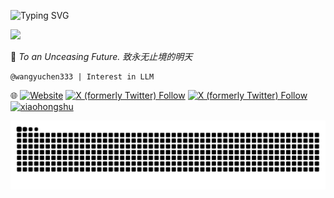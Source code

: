 ![Typing SVG](https://readme-typing-svg.demolab.com/?lines=𝓨𝓾𝓬𝓱𝓮𝓷+𝓦𝓪𝓷𝓰;03+03+2003)

![](https://komarev.com/ghpvc/?username=wangyuchen333)

🌌 *To an Unceasing Future. 致永无止境的明天*

```plaintext
@wangyuchen333 | Interest in LLM
```
🌐 
[![Website](https://img.shields.io/badge/website-wangyuchen333.github.io-blue)](https://wangyuchen333.github.io/)
[![X (formerly Twitter) Follow](https://img.shields.io/twitter/follow/YuchenWang7651?label=%40YuchenWang7651&logo=x&style=flat)](https://twitter.com/intent/follow?screen_name=YuchenWang7651)
[![X (formerly Twitter) Follow](https://img.shields.io/twitter/follow/abse27088252895?label=%40abse27088252895&logo=x&style=flat)](https://twitter.com/intent/follow?screen_name=abse27088252895)
[![xiaohongshu](https://img.shields.io/badge/xiaohongshu-FF0000?logo=EangCMS&logoColor=white)](https://www.xiaohongshu.com/user/profile/62988580000000001902961f)


<picture>
  <source 
    media="(prefers-color-scheme: dark)" 
    srcset="https://raw.githubusercontent.com/wangyuchen333/wangyuchen333/output/github-snake.svg"
  />
  <source 
    media="(prefers-color-scheme: light)" 
    srcset="https://raw.githubusercontent.com/wangyuchen333/wangyuchen333/output/github-snake-dark.svg?palette=github-dark.svg"
  />
  <img 
    alt="github contribution grid snake animation" 
    src="https://raw.githubusercontent.com/wangyuchen333/wangyuchen333/output/github-snake-dark.svg?palette=github-dark.svg"
  />
</picture>
